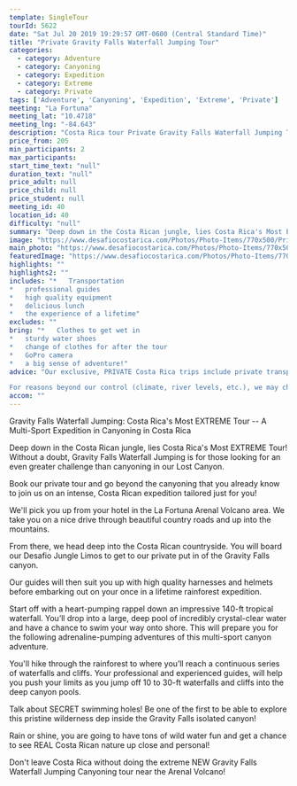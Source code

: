 ```yaml
---
template: SingleTour
tourId: 5622
date: "Sat Jul 20 2019 19:29:57 GMT-0600 (Central Standard Time)"
title: "Private Gravity Falls Waterfall Jumping Tour"
categories: 
  - category: Adventure
  - category: Canyoning
  - category: Expedition
  - category: Extreme
  - category: Private
tags: ['Adventure', 'Canyoning', 'Expedition', 'Extreme', 'Private']
meeting: "La Fortuna"
meeting_lat: "10.4718"
meeting_lng: "-84.643"
description: "Costa Rica tour Private Gravity Falls Waterfall Jumping Tour, id 5622"
price_from: 205
min_participants: 2
max_participants: 
start_time_text: "null"
duration_text: "null"
price_adult: null
price_child: null
price_student: null
meeting_id: 40
location_id: 40
difficulty: "null"
summary: "Deep down in the Costa Rican jungle, lies Costa Rica's Most EXTREME Tour! Jump off high canyon walls into deep, crystalline pools of water and rappel down rushing waterfalls! Experience all of the adventure of Costa Rica's most EXTREME waterfall rappelling and cliff jumping tour with the luxury of a private transport and personalized service."
image: "https://www.desafiocostarica.com/Photos/Photo-Items/770x500/Private-Gravity-Falls-Waterfall-Jumping-Tour-1481641772.jpg"
main_photo: "https://www.desafiocostarica.com/Photos/Photo-Items/770x500/Private-Gravity-Falls-Waterfall-Jumping-Tour-1481641772.jpg"
featuredImage: "https://www.desafiocostarica.com/Photos/Photo-Items/770x500/Private-Gravity-Falls-Waterfall-Jumping-Tour-1481641772.jpg"
highlights: ""
highlights2: ""
includes: "*   Transportation
*   professional guides
*   high quality equipment
*   delicious lunch
*   the experience of a lifetime"
excludes: ""
bring: "*   Clothes to get wet in
*   sturdy water shoes
*   change of clothes for after the tour
*   GoPro camera
*   a big sense of adventure!"
advice: "Our exclusive, PRIVATE Costa Rica trips include private transport to and from your hotel, you get our most-experienced, top bilingual guides to accompany you, personalized choice of food options, no sense of rushing along - you can take your time, plus you get your photos included.If coming from San Jose, we can arrange this special Gravity Falls Waterfall Jumping canyoning expedition as a Desafio Adventure Connection where your journey is the adventure! Be sure to ask one of our Adventure Specialists to help you with your reservations.This tour is considered an extreme adventure and advisable for those who are athletic and physically fit ages 18-55. No experience necessary. There are different jump heights throughout the tour and paths in case you decide to skip a jump - but the idea is to push yourself to your limits on this Costa Rica extreme tour Gravity Falls!Have a look at our Adventure Waiver if you have questions about our Costa Rica adventure tour policies.

For reasons beyond our control (climate, river levels, etc.), we may change to a more-suitable tour with an equal or similar adventure-appeal or offer other tour options so you don't miss out on a fun day in Costa Rica. We reserve the right to cancel a trip due to unfavorable conditions & will only run a tour according to our policies. Full refund is given if (on rare occasion) no tour is run. This adventure involves some inherent risk and physical exertion, so you must be in good physical condition! While the recommended weight limit for our canyoneering (rappelling) tour and most zip line tours is 220 lbs (100 kilos) it’s more about waist size than weight as the ropes (canyoneering) and cables (zip lines) are rated for well over 220 lbs but the maximum waist size for the harnesses used for these tours is 42 inches. So if you are a little over 220 lbs but your waist is less than 42 inches you can still do these tours."
accom: ""
---
```

Gravity Falls Waterfall Jumping: Costa Rica's Most EXTREME Tour -- A Multi-Sport Expedition in Canyoning in Costa Rica

Deep down in the Costa Rican jungle, lies Costa Rica's Most EXTREME Tour! Without a doubt, Gravity Falls Waterfall Jumping is for those looking for an even greater challenge than canyoning in our Lost Canyon.

Book our private tour and go beyond the canyoning that you already know to join us on an intense, Costa Rican expedition tailored just for you!

We'll pick you up from your hotel in the La Fortuna Arenal Volcano area. We take you on a nice drive through beautiful country roads and up into the mountains.

From there, we head deep into the Costa Rican countryside. You will board our Desafio Jungle Limos to get to our private put in of the Gravity Falls canyon.

Our guides will then suit you up with high quality harnesses and helmets before embarking out on your once in a lifetime rainforest expedition.

Start off with a heart-pumping rappel down an impressive 140-ft tropical waterfall. You’ll drop into a large, deep pool of incredibly crystal-clear water and have a chance to swim your way onto shore. This will prepare you for the following adrenaline-pumping adventures of this multi-sport canyon adventure.

You'll hike through the rainforest to where you’ll reach a continuous series of waterfalls and cliffs. Your professional and experienced guides, will help you push your limits as you jump off 10 to 30-ft waterfalls and cliffs into the deep canyon pools.

Talk about SECRET swimming holes! Be one of the first to be able to explore this pristine wilderness dep inside the Gravity Falls isolated canyon!

Rain or shine, you are going to have tons of wild water fun and get a chance to see REAL Costa Rican nature up close and personal!

Don't leave Costa Rica without doing the extreme NEW Gravity Falls Waterfall Jumping Canyoning tour near the Arenal Volcano!